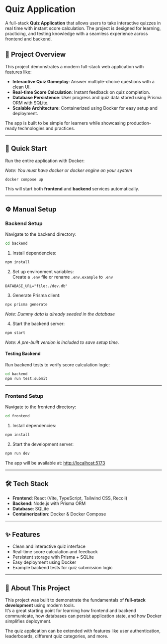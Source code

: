 # Quiz Application

A full-stack **Quiz Application** that allows users to take interactive quizzes in real time with instant score calculation. 
The project is designed for learning, practicing, and testing knowledge with a seamless experience across frontend and backend.

## 📌 Project Overview

This project demonstrates a modern full-stack web application with features like:
- **Interactive Quiz Gameplay**: Answer multiple-choice questions with a clean UI.  
- **Real-time Score Calculation**: Instant feedback on quiz completion.  
- **Database Persistence**: User progress and quiz data stored using Prisma ORM with SQLite.  
- **Scalable Architecture**: Containerized using Docker for easy setup and deployment.  

The app is built to be simple for learners while showcasing production-ready technologies and practices.

---

## 🚀 Quick Start

Run the entire application with Docker: 

*Note: You must have docker or docker engine on your system*
```bash
docker compose up
```

This will start both **frontend** and **backend** services automatically.

---

## ⚙️ Manual Setup

### Backend Setup

Navigate to the backend directory:

```bash
cd backend
```

1. Install dependencies:

```bash
npm install
```

2. Set up environment variables:  
Create a `.env` file or rename `.env.example` to `.env`

```env
DATABASE_URL="file:./dev.db"
```

3. Generate Prisma client:

```bash
npx prisma generate
```

*Note: Dummy data is already seeded in the database*

4. Start the backend server:

```bash
npm start
```

*Note: A pre-built version is included to save setup time.*

#### Testing Backend

Run backend tests to verify score calculation logic:

```bash
cd backend
npm run test:submit
```

---

### Frontend Setup

Navigate to the frontend directory:

```bash
cd frontend
```

1. Install dependencies:

```bash
npm install
```

2. Start the development server:

```bash
npm run dev
```

The app will be available at: [http://localhost:5173](http://localhost:5173)

---

## 🛠️ Tech Stack

- **Frontend**: React (Vite, TypeScript, Tailwind CSS, Recoil)  
- **Backend**: Node.js with Prisma ORM  
- **Database**: SQLite  
- **Containerization**: Docker & Docker Compose  

---

## ✨ Features

- Clean and interactive quiz interface  
- Real-time score calculation and feedback  
- Persistent storage with Prisma + SQLite  
- Easy deployment using Docker  
- Example backend tests for quiz submission logic  

---

## 📖 About This Project

This project was built to demonstrate the fundamentals of **full-stack development** using modern tools.  
It’s a great starting point for learning how frontend and backend communicate, how databases can persist application state, 
and how Docker simplifies deployment.  

The quiz application can be extended with features like user authentication, leaderboards, different quiz categories, and more.  
